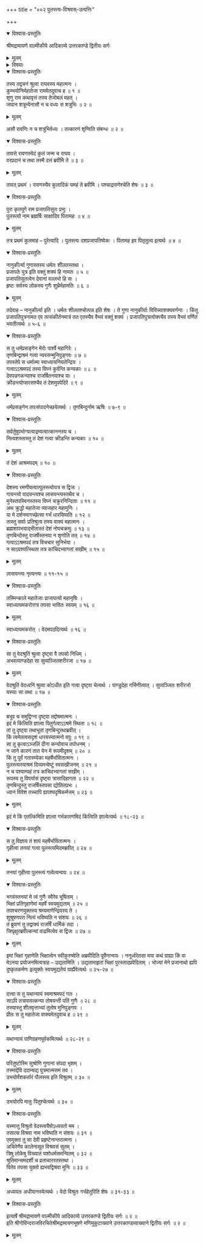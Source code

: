 +++
title = "००२ पुलस्त्य-विश्रवस्-उत्पत्तिः"

+++

<details open><summary>विश्वास-प्रस्तुतिः</summary>

श्रीमद्रामायणे वाल्मीकीये आदिकाव्ये उत्तरकाण्डे द्वितीयः सर्गः
</details>

<details><summary>मूलम्</summary>

श्रीमद्रामायणे वाल्मीकीये आदिकाव्ये उत्तरकाण्डे द्वितीयः सर्गः
</details>

<details><summary>विषयाः</summary>

रामेणेन्द्रजित्-प्रतापातिशयं पृष्टेनागस्त्येन  
तदुपोद्घाततया  
रावण-कुल-मूलानुकीर्तनारंभः ॥ १ ॥  
पुलस्त्य-विश्रवसोर् उत्पत्तिः ॥ २ ॥
</details>

<details open><summary>विश्वास-प्रस्तुतिः</summary>

तस्य तद्वचनं श्रुत्वा राघवस्य महात्मनः ।  
कुम्भयोनिर्महातेजा राममेतदुवाच ह ॥ १ ॥  
शृणु राम कथावृत्तं तस्य तेजोबलं महत् ।  
जघान शत्रून्येनासौ न च वध्यः स शत्रुभिः ॥ २ ॥
</details>

<details><summary>मूलम्</summary>

तस्य तद्वचनं श्रुत्वा राघवस्य महात्मनः ।  
कुम्भयोनिर्महातेजा राममेतदुवाच ह ॥ १ ॥  
शृणु राम कथावृत्तं तस्य तेजोबलं महत् ।  
जघान शत्रून्येनासौ न च वध्यः स शत्रुभिः ॥ २ ॥
</details>

असौ रावणिः न च शत्रुभिर्वध्यः । तत्कारणं शृण्विति संबन्धः ॥ २ ॥

<details open><summary>विश्वास-प्रस्तुतिः</summary>

तावत्ते रावणस्येदं कुलं जन्म च राघव ।  
वरप्रदानं च तथा तस्मै दत्तं ब्रवीमि ते ॥ ३ ॥
</details>

<details><summary>मूलम्</summary>

तावत्ते रावणस्येदं कुलं जन्म च राघव ।  
वरप्रदानं च तथा तस्मै दत्तं ब्रवीमि ते ॥ ३ ॥
</details>

तावत् प्रथमं । रावणस्यैव कुलादिकं यमहं ते ब्रवीमि । पश्चाद्रावणेश्चेति शेषः ॥ ३ ॥

<details open><summary>विश्वास-प्रस्तुतिः</summary>

पुरा कृतयुगे राम प्रजापतिसुतः प्रभुः ।  
पुलस्त्यो नाम ब्रह्मर्षिः साक्षादिव पितामहः ॥ ४ ॥
</details>

<details><summary>मूलम्</summary>

पुरा कृतयुगे राम प्रजापतिसुतः प्रभुः ।  
पुलस्त्यो नाम ब्रह्मर्षिः साक्षादिव पितामहः ॥ ४ ॥
</details>

तत्र प्रथमं कुलमाह – पुरेत्यादि । पुलस्त्यः दशप्रजापतिष्वेकः । पितामह इव पितृतुल्य इत्यर्थः ॥ ४ ॥

<details open><summary>विश्वास-प्रस्तुतिः</summary>

नानुकीर्त्या गुणास्तस्य धर्मतः शीलतस्तथा ।  
प्रजापतेः पुत्र इति वक्तुं शक्यं हि नामतः ॥ ५ ॥  
प्रजापतिसुतत्वेन देवानां वल्लभो हि सः ।  
हृष्टः सर्वस्य लोकस्य गुणैः शुभ्रैर्महामतिः ॥ ६ ॥
</details>

<details><summary>मूलम्</summary>

नानुकीर्त्या गुणास्तस्य धर्मतः शीलतस्तथा ।  
प्रजापतेः पुत्र इति वक्तुं शक्यं हि नामतः ॥ ५ ॥  
प्रजापतिसुतत्वेन देवानां वल्लभो हि सः ।  
हृष्टः सर्वस्य लोकस्य गुणैः शुभ्रैर्महामतिः ॥ ६ ॥
</details>

तदेवाह – नानुकीर्त्या इति । धर्मतः शीलतश्चोत्पन्न इति शेषः । ते गुणा नानुकीर्याः विविच्याशक्यवर्णनाः । किंतु प्रजापतिपुत्रनामत एव तत्संकीर्तनमात्रं तत एतस्यैव वैभवं वक्तुं शक्यं । प्रजापतिपुत्रत्वोक्त्त्यैव तस्य वैभवं वर्णितं भवतीत्यर्थः ॥ ५-६ ॥

<details open><summary>विश्वास-प्रस्तुतिः</summary>

स तु धर्मप्रसङ्गेन मेरोः पार्श्वे महागिरेः ।  
तृणबिन्द्वाश्रमं गत्वा न्यवसन्मुनिपुङ्गवः ॥ ७ ॥  
तपस्तेपे स धर्मात्मा स्वाध्यायनियतेन्द्रियः ।  
गत्वाऽऽश्रमपदं तस्य विघ्नं कुर्वन्ति कन्यकाः ॥ ८ ॥  
देवपन्नगकन्याश्च राजर्षितनयाश्च याः ।  
क्रीडन्त्योप्सरसश्चैव तं देशमुपपेदिरे ॥ ९ ॥
</details>

<details><summary>मूलम्</summary>

स तु धर्मप्रसङ्गेन मेरोः पार्श्वे महागिरेः ।  
तृणबिन्द्वाश्रमं गत्वा न्यवसन्मुनिपुङ्गवः ॥ ७ ॥  
तपस्तेपे स धर्मात्मा स्वाध्यायनियतेन्द्रियः ।  
गत्वाऽऽश्रमपदं तस्य विघ्नं कुर्वन्ति कन्यकाः ॥ ८ ॥  
देवपन्नगकन्याश्च राजर्षितनयाश्च याः ।  
क्रीडन्त्योप्सरसश्चैव तं देशमुपपेदिरे ॥ ९ ॥
</details>

धर्मप्रसङ्गेन तपःसंपादनेच्छयेत्यर्थः । तृणबिन्दुर्नाम ऋषिः ॥ ७-९ ॥

<details open><summary>विश्वास-प्रस्तुतिः</summary>

सर्वर्तुषूपभोग्यत्वाद्रम्यत्वात्काननस्य च ।  
नित्यशस्तास्तु तं देशं गत्वा क्रीडन्ति कन्यकाः ॥ १० ॥
</details>

<details><summary>मूलम्</summary>

सर्वर्तुषूपभोग्यत्वाद्रम्यत्वात्काननस्य च ।  
नित्यशस्तास्तु तं देशं गत्वा क्रीडन्ति कन्यकाः ॥ १० ॥
</details>

तं देशं आश्रमपदम् ॥ १० ॥

<details open><summary>विश्वास-प्रस्तुतिः</summary>

देशस्य रमणीयत्वात्पुलस्त्योयत्र स द्विजः ।  
गायन्त्यो वादयन्त्यश्च लासयन्त्यस्तथैव च ।  
मुनेस्तपस्विनस्तस्य विघ्नं चक्रुरनिन्दिताः ॥ ११ ॥  
अथ क्रुद्धो महातेजा व्याजहार महामुनिः ।  
या मे दर्शनमागच्छेत्सा गर्भं धारयिष्यति ॥ १२ ॥  
तास्तु सर्वाः प्रतिश्रुत्य तस्य वाक्यं महात्मनः ।  
ब्रह्मशापभयाद्भीतास्तं देशं नोपचक्रमुः ॥ १३ ॥  
तृणबिन्दोस्तु राजर्षेस्तनया न शृणोति तत् ॥ १४ ॥  
गत्वाऽऽश्रमपदं तत्र विचचार सुनिर्भया ।  
न साऽपश्यत्स्थिता तत्र कांचिदभ्यागतां सखीम् ॥ १५ ॥
</details>

<details><summary>मूलम्</summary>

देशस्य रमणीयत्वात्पुलस्त्योयत्र स द्विजः ।  
गायन्त्यो वादयन्त्यश्च लासयन्त्यस्तथैव च ।  
मुनेस्तपस्विनस्तस्य विघ्नं चक्रुरनिन्दिताः ॥ ११ ॥  
अथ क्रुद्धो महातेजा व्याजहार महामुनिः ।  
या मे दर्शनमागच्छेत्सा गर्भं धारयिष्यति ॥ १२ ॥  
तास्तु सर्वाः प्रतिश्रुत्य तस्य वाक्यं महात्मनः ।  
ब्रह्मशापभयाद्भीतास्तं देशं नोपचक्रमुः ॥ १३ ॥  
तृणबिन्दोस्तु राजर्षेस्तनया न शृणोति तत् ॥ १४ ॥  
गत्वाऽऽश्रमपदं तत्र विचचार सुनिर्भया ।  
न साऽपश्यत्स्थिता तत्र कांचिदभ्यागतां सखीम् ॥ १५ ॥
</details>

लासयन्त्यः नृत्यन्त्यः ॥ ११-१५ ॥

<details open><summary>विश्वास-प्रस्तुतिः</summary>

तस्मिन्काले महातेजाः प्राजापत्यो महानृषिः ।  
स्वाध्यायमकरोत्तत्र तपसा भावितः स्वयम् ॥ १६ ॥
</details>

<details><summary>मूलम्</summary>

तस्मिन्काले महातेजाः प्राजापत्यो महानृषिः ।  
स्वाध्यायमकरोत्तत्र तपसा भावितः स्वयम् ॥ १६ ॥
</details>

स्वाध्यायमकरोत् । वेदमपठदित्यर्थः ॥ १६ ॥

<details open><summary>विश्वास-प्रस्तुतिः</summary>

सा तु वेदश्रुतिं श्रुत्वा दृष्ट्वा वै तपसो निधिम् ।  
अभवत्पाण्डदेहा सा सुव्यञ्जितशरीरजा ॥ १७ ॥
</details>

<details><summary>मूलम्</summary>

सा तु वेदश्रुतिं श्रुत्वा दृष्ट्वा वै तपसो निधिम् ।  
अभवत्पाण्डदेहा सा सुव्यञ्जितशरीरजा ॥ १७ ॥
</details>

वेदश्रुतिं वेदध्वनिं श्रुत्वा कोऽधीत इति गत्वा दृष्ट्वा चेत्यर्थः । पाण्डुदेहा गर्भिणीत्वात् । सुव्यञ्जितः शरीरजो यस्याः सा तथा ॥ १७ ॥

<details open><summary>विश्वास-प्रस्तुतिः</summary>

बभूव च समुद्विग्ना दृष्ट्वा तद्दोषमात्मनः ।  
इदं मे किंत्विति ज्ञात्वा पितुर्गत्वाऽऽश्रमे स्थिता ॥ १८ ॥  
तां तु दृष्ट्वा तथाभूतां तृणबिन्दुरथाब्रवीत् ।  
किं त्वमेतत्वसदृशं धारयस्यात्मनो वपुः ॥ १९ ॥  
सा तु कृत्वाऽञ्जलिं दीना कन्योवाच तपोधनम् ।  
न जाने कारणं तात येन मे रूपमीदृशम् ॥ २० ॥  
किं तु पूर्वं गतास्म्येका महर्षेर्भावितात्मनः ।  
पुलस्त्यस्याश्रमं दिव्यमन्वेष्टुं स्वसखीजनम् ॥ २१ ॥  
न च पश्याम्यहं तत्र कांचिदभ्यागतां सखीम् ।  
रूपस्य तु विपर्यासं दृष्ट्वा त्रासादिहागता ॥ २२ ॥  
तृणबिन्दुस्तु राजर्षिस्तपसा द्योतितप्रभः ।  
ध्यानं विवेश तच्चापि ह्यपश्यदृषिकर्मजम् ॥ २३ ॥
</details>

<details><summary>मूलम्</summary>

बभूव च समुद्विग्ना दृष्ट्वा तद्दोषमात्मनः ।  
इदं मे किंत्विति ज्ञात्वा पितुर्गत्वाऽऽश्रमे स्थिता ॥ १८ ॥  
तां तु दृष्ट्वा तथाभूतां तृणबिन्दुरथाब्रवीत् ।  
किं त्वमेतत्वसदृशं धारयस्यात्मनो वपुः ॥ १९ ॥  
सा तु कृत्वाऽञ्जलिं दीना कन्योवाच तपोधनम् ।  
न जाने कारणं तात येन मे रूपमीदृशम् ॥ २० ॥  
किं तु पूर्वं गतास्म्येका महर्षेर्भावितात्मनः ।  
पुलस्त्यस्याश्रमं दिव्यमन्वेष्टुं स्वसखीजनम् ॥ २१ ॥  
न च पश्याम्यहं तत्र कांचिदभ्यागतां सखीम् ।  
रूपस्य तु विपर्यासं दृष्ट्वा त्रासादिहागता ॥ २२ ॥  
तृणबिन्दुस्तु राजर्षिस्तपसा द्योतितप्रभः ।  
ध्यानं विवेश तच्चापि ह्यपश्यदृषिकर्मजम् ॥ २३ ॥
</details>

इदं मे किं एतत्किमिति ज्ञात्वा गर्भकारणमिदं किंत्विति ज्ञात्वेत्यर्थः ॥ १८-२३ ॥

<details open><summary>विश्वास-प्रस्तुतिः</summary>

स तु विज्ञाय तं शापं महर्षेर्भावितात्मनः ।  
गृहीत्वा तनयां गत्वा पुलस्त्यमिदमब्रवीत् ॥ २४ ॥
</details>

<details><summary>मूलम्</summary>

स तु विज्ञाय तं शापं महर्षेर्भावितात्मनः ।  
गृहीत्वा तनयां गत्वा पुलस्त्यमिदमब्रवीत् ॥ २४ ॥
</details>

तनयां गृहीत्वा पुलस्त्यं गत्वेत्यन्वयः ॥ २४ ॥

<details open><summary>विश्वास-प्रस्तुतिः</summary>

भगवंस्तनयां मे त्वं गुणैः स्वैरेव भूषिताम् ।  
भिक्षां प्रतिगृहाणेमां महर्षे स्वयमुद्यताम् ॥ २५ ॥  
तपश्चरणयुक्तस्य श्रम्यमाणेन्द्रियस्य ते ।  
शुश्रूषणपरा नित्यं भविष्यति न संशयः ॥ २६ ॥  
तं ब्रुवाणं तु तद्वाक्यं राजर्षिं धार्मिकं तदा ।  
जिघृक्षुरब्रवीत्कन्यां वाढमित्येव स द्विजः ॥ २७ ॥
</details>

<details><summary>मूलम्</summary>

भगवंस्तनयां मे त्वं गुणैः स्वैरेव भूषिताम् ।  
भिक्षां प्रतिगृहाणेमां महर्षे स्वयमुद्यताम् ॥ २५ ॥  
तपश्चरणयुक्तस्य श्रम्यमाणेन्द्रियस्य ते ।  
शुश्रूषणपरा नित्यं भविष्यति न संशयः ॥ २६ ॥  
तं ब्रुवाणं तु तद्वाक्यं राजर्षिं धार्मिकं तदा ।  
जिघृक्षुरब्रवीत्कन्यां वाढमित्येव स द्विजः ॥ २७ ॥
</details>

इमां भिक्षां गृहाणेति भिक्षात्वेन स्वीकुरुष्वेति अब्रवीदिति पूर्वेणान्वयः । ननूर्ध्वरेतसा मया कथं ग्राह्या किं वा मेऽनया प्रयोजनमित्यत्राह – उद्यतामिति । उद्यतामाहृतां भिक्षां पुरस्तादप्रवेदिताम् । भोज्यां मेने प्रजानाथो ह्यपि दुष्कृतकर्मणः इत्युक्तेः स्वयमुद्यतेयं ग्राह्यैवेत्यर्थः ॥ २५-२७ ॥

<details open><summary>विश्वास-प्रस्तुतिः</summary>

दत्त्वा स तु यथान्यायं स्वमाश्रमपदं गतः ।  
साऽपि तत्रावसत्कन्या तोषयन्ती पतिं गुणैः ॥ २८ ॥  
तस्यास्तु शीलवृत्ताभ्यां तुतोष मुनिपुङ्गवः ।  
प्रीतः स तु महातेजा वाक्यमेतदुवाच ह ॥ २९ ॥
</details>

<details><summary>मूलम्</summary>

दत्त्वा स तु यथान्यायं स्वमाश्रमपदं गतः ।  
साऽपि तत्रावसत्कन्या तोषयन्ती पतिं गुणैः ॥ २८ ॥  
तस्यास्तु शीलवृत्ताभ्यां तुतोष मुनिपुङ्गवः ।  
प्रीतः स तु महातेजा वाक्यमेतदुवाच ह ॥ २९ ॥
</details>

यथान्यायं पाणिग्रहणपूर्वकमित्यर्थः ॥ २८-२९ ॥

<details open><summary>विश्वास-प्रस्तुतिः</summary>

परितुष्टोस्मि सुश्रोणि गुणानां संपदा भृशम् ।  
तस्माद्देवि ददाम्यद्य पुत्रमात्मसमं तव ।  
उभयोर्वंशकर्तारं पौलस्त्य इति विश्रुतम् ॥ ३० ॥
</details>

<details><summary>मूलम्</summary>

परितुष्टोस्मि सुश्रोणि गुणानां संपदा भृशम् ।  
तस्माद्देवि ददाम्यद्य पुत्रमात्मसमं तव ।  
उभयोर्वंशकर्तारं पौलस्त्य इति विश्रुतम् ॥ ३० ॥
</details>

उभयोरपि मातुः पितुश्चेत्यर्थः ॥ ३० ॥

<details open><summary>विश्वास-प्रस्तुतिः</summary>

यस्मात्तु विश्रुतो वेदस्त्वयैषोऽध्ययतो मम ।  
तसात्स विश्रवा नाम भविष्यति न संशयः ॥ ३१ ॥  
एवमुक्ता तु सा देवी प्रहृष्टेनान्तरात्मना ।  
अचिरेणैव कालेनासूत विश्रवसं सुतम् ।  
त्रिषु लोकेषु विख्यातं यशोधर्मसमन्वितम् ॥ ३२ ॥  
श्रुतिमान्समदर्शी च व्रताचाररतस्तथा ।  
पितेव तपसा युक्तो ह्यभवद्विश्रवा मुनिः ॥ ३३ ॥
</details>

<details><summary>मूलम्</summary>

यस्मात्तु विश्रुतो वेदस्त्वयैषोऽध्ययतो मम ।  
तसात्स विश्रवा नाम भविष्यति न संशयः ॥ ३१ ॥  
एवमुक्ता तु सा देवी प्रहृष्टेनान्तरात्मना ।  
अचिरेणैव कालेनासूत विश्रवसं सुतम् ।  
त्रिषु लोकेषु विख्यातं यशोधर्मसमन्वितम् ॥ ३२ ॥  
श्रुतिमान्समदर्शी च व्रताचाररतस्तथा ।  
पितेव तपसा युक्तो ह्यभवद्विश्रवा मुनिः ॥ ३३ ॥
</details>

अध्ययतः अधीयानस्येत्यर्थः । वेदो विश्रुतः गर्भहेतुरिति शेषः ॥ ३१-३३ ॥

<details open><summary>विश्वास-प्रस्तुतिः</summary>

इत्यार्षे श्रीमद्रामायणे वाल्मीकीये आदिकाव्ये उत्तरकाण्डे द्वितीयः सर्गः ॥ २ ॥  
इति श्रीगोविन्दराजविरचितेश्रीमद्रामायणभूषणे मणिमुकुटाख्याने उत्तरकाण्डव्याख्याने द्वितीयः सर्गः ॥ २ ॥
</details>

<details><summary>मूलम्</summary>

इत्यार्षे श्रीमद्रामायणे वाल्मीकीये आदिकाव्ये उत्तरकाण्डे द्वितीयः सर्गः ॥ २ ॥  
इति श्रीगोविन्दराजविरचितेश्रीमद्रामायणभूषणे मणिमुकुटाख्याने उत्तरकाण्डव्याख्याने द्वितीयः सर्गः ॥ २ ॥
</details>

